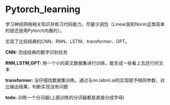 # Pytorch_learning

学习神经网络相关知识并练习代码能力，尽量少调包（Linear层和Norm这类简单的层还是用Pytorch内置的）。

实现了比较经典的CNN、RNN、LSTM、transformer、GPT。

**CNN:** 完成经典的数字识别任务

**RNN,LSTM,GPT:** 用一个小的英文数据集进行训练，能生成一些看上去还行的文本

**transformer:** 没仔细找数据集训练。通过与nn.labml.ai的实现赋予相同参数，对比输出结果，判断实现没有问题

**todo:** 训练一个分词器(上面训练的分词器都是直接分成字母)
